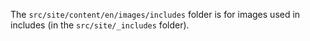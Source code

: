 The `src/site/content/en/images/includes` folder is for images used in
includes (in the `src/site/_includes` folder).
